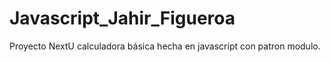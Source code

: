 # Javascript_Jahir_Figueroa
Proyecto NextU calculadora básica hecha en javascript con patron modulo. 
